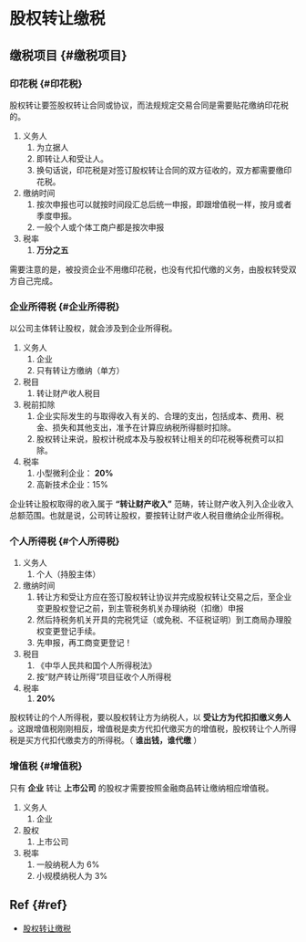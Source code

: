 # 股权转让缴税


## 缴税项目 {#缴税项目}


### 印花税 {#印花税}

股权转让要签股权转让合同或协议，而法规规定交易合同是需要贴花缴纳印花税的。

1.  义务人
    1.  为立据人
    2.  即转让人和受让人。
    3.  换句话说，印花税是对签订股权转让合同的双方征收的，双方都需要缴印花税。
2.  缴纳时间
    1.  按次申报也可以就按时间段汇总后统一申报，即跟增值税一样，按月或者季度申报。
    2.  一般个人或个体工商户都是按次申报
3.  税率
    1.  **万分之五**

需要注意的是，被投资企业不用缴印花税，也没有代扣代缴的义务，由股权转受双方自己完成。


### 企业所得税 {#企业所得税}

以公司主体转让股权，就会涉及到企业所得税。

1.  义务人
    1.  企业
    2.  只有转让方缴纳（单方）
2.  税目
    1.  转让财产收人税目
3.  税前扣除
    1.  企业实际发生的与取得收入有关的、合理的支出，包括成本、费用、税金、损失和其他支出，准予在计算应纳税所得额时扣除。
    2.  股权转让来说，股权计税成本及与股权转让相关的印花税等税费可以扣除。
4.  税率
    1.  小型微利企业： **20%**
    2.  高新技术企业：15%

企业转让股权取得的收入属于 **“转让财产收入”** 范畴，转让财产收入列入企业收入总额范围。也就是说，公司转让股权，要按转让财产收人税目缴纳企业所得税。


### 个人所得税 {#个人所得税}

1.  义务人
    1.  个人（持股主体）
2.  缴纳时间
    1.  转让方和受让方应在签订股权转让协议并完成股权转让交易之后，至企业变更股权登记之前，到主管税务机关办理纳税（扣缴）申报
    2.  然后持税务机关开具的完税凭证（或免税、不征税证明）到工商局办理股权变更登记手续。
    3.  先申报，再工商变更登记！
3.  税目
    1.  《中华人民共和国个人所得税法》
    2.  按“财产转让所得”项目征收个人所得税
4.  税率
    1.  **20%**

股权转让的个人所得税，要以股权转让方为纳税人，以 **受让方为代扣扣缴义务人** 。这跟增值税刚刚相反，增值税是卖方代扣代缴买方的增值税，股权转让个人所得税是买方代扣代缴卖方的所得税。（ **谁出钱，谁代缴** ）


### 增值税 {#增值税}

只有 **企业** 转让 **上市公司** 的股权才需要按照金融商品转让缴纳相应增值税。

1.  义务人
    1.  企业
2.  股权
    1.  上市公司
3.  税率
    1.  一般纳税人为 6%
    2.  小规模纳税人为 3%


## Ref {#ref}

-   [股权转让缴税](https://zhuanlan.zhihu.com/p/250701088)
